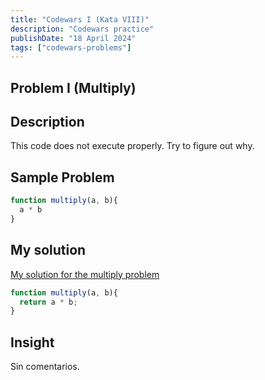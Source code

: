 ```yaml
---
title: "Codewars I (Kata VIII)"
description: "Codewars practice"
publishDate: "18 April 2024"
tags: ["codewars-problems"]
---
```


## Problem I (Multiply)
## Description
This code does not execute properly. Try to figure out why.
## Sample Problem
```js
function multiply(a, b){
  a * b
}
```
## My solution
[My solution for the multiply problem](https://github.com/Blisse1/codewars/blob/main/kata-VIII/multiply.js)
```js
function multiply(a, b){
  return a * b;
}
```
## Insight
Sin comentarios.
